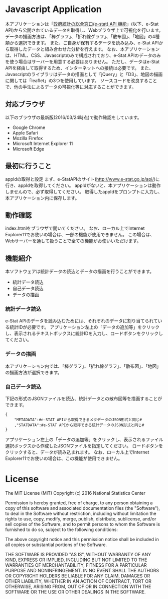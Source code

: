 # Javascript Application

本アプリケーションは「[政府統計の総合窓口(e-stat) API 機能](http://www.e-stat.go.jp/api/)」(以下、e-Stat API)から公開されているデータを取得し、Webブラウザ上で可視化を行います。
データの描画方法は、「棒グラフ」、「折れ線グラフ」、「散布図」、「地図」の4種類から選択できます。
また、ご自身が保有するデータを読み込み、e-Stat APIから取得したデータと組み合わせた分析を行えます。
なお、本アプリケーションは、HTML、CSS、Javascriptのみで構成されており、e-Stat APIのデータのみを使う場合はサーバーを用意する必要はありません。
ただし、データはe-Stat APIを経由して取得するため、インターネットへの接続は必要です。
また、Javascriptのライブラリはデータの描画として「jQuery」と「D3」、地図の描画に関しては「leaflet」の3つを使用しています。
ソースコードを改良することで、他の手法によるデータの可視化等に対応することができます。

## 対応ブラウザ

以下のブラウザの最新版(2016/03/24時点)で動作確認をしています。

* Google Chrome
* Apple Safari
* Mozilla Firefox
* Microsoft Internet Explorer 11
* Microsoft Edge


## 最初に行うこと
appIdの取得と設定
まず、e-StatAPIのサイト(http://www.e-stat.go.jp/api/)に行き、appIdを取得してください。
appIdがないと、本アプリケーションは動作しませんので、必ず取得してください。
取得したappIdをプロンプトに入力し、本アプリケーション内に保存します。

## 動作確認

index.htmlをブラウザで開いてください。
なお、ローカル上でInternet Explorer11でお使いの場合は、一部の機能が使用できません。
この場合は、Webサーバーを通して扱うことで全ての機能がお使いいただけます。


## 機能紹介

本ソフトウェアは統計データの読込とデータの描画を行うことができます。

* 統計データ読込
* 自己データ読込
* データの描画

### 統計データ読込
e-Stat APIのデータを読み込むためには、それぞれのデータに割り当てられている統計IDが必要です。 
アプリケーション左上の「データの追加等」をクリックし、表示されるテキストボックスに統計IDを入力し、ロードボタンをクリックしてください。

### データの描画
本アプリケーション内では、「棒グラフ」、「折れ線グラフ」、「散布図」、「地図」の描画方法が選択できます。

### 自己データ読込
下記の形式のJSONファイルを読込、統計データとの散布図等を描画することができます。

    {
    	"METADATA":#e-STAT APIから取得できるメタデータのJSON形式と同じ#
    	,"STATDATA":#e-STAT APIから取得できる統計データのJSON形式と同じ#
    }

アプリケーション左上の「データの追加等」をクリックし、表示されるファイル選択ボックスから作成したJSONファイルを指定してください。
ロードボタンをクリックすると、データが読み込まれます。
なお、ローカル上でInternet Explorer11でお使いの場合は、この機能が使用できません。

# License

The MIT License (MIT)
Copyright (c) 2016 National Statistics Center

Permission is hereby granted, free of charge, to any person obtaining a
copy of this software and associated documentation files (the
"Software"), to deal in the Software without restriction, including
without limitation the rights to use, copy, modify, merge, publish,
distribute, sublicense, and/or sell copies of the Software, and to
permit persons to whom the Software is furnished to do so, subject to
the following conditions:

The above copyright notice and this permission notice shall be included
in all copies or substantial portions of the Software.

THE SOFTWARE IS PROVIDED "AS IS", WITHOUT WARRANTY OF ANY KIND, EXPRESS
OR IMPLIED, INCLUDING BUT NOT LIMITED TO THE WARRANTIES OF
MERCHANTABILITY, FITNESS FOR A PARTICULAR PURPOSE AND
NONINFRINGEMENT. IN NO EVENT SHALL THE AUTHORS OR COPYRIGHT HOLDERS BE
LIABLE FOR ANY CLAIM, DAMAGES OR OTHER LIABILITY, WHETHER IN AN ACTION
OF CONTRACT, TORT OR OTHERWISE, ARISING FROM, OUT OF OR IN CONNECTION
WITH THE SOFTWARE OR THE USE OR OTHER DEALINGS IN THE SOFTWARE.

        
        
				
